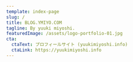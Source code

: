 ```yaml
---
template: index-page
slug: /
title: BLOG.YMIYO.COM
tagline: By yuuki miyoshi.
featuredImage: /assets/logo-portfolio-01.jpg
cta:
  ctaText: プロフィールサイト (yuukimiyoshi.info)
  ctaLink: https://yuukimiyoshi.info
---
```


